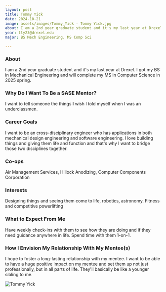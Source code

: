 ```yaml
---
layout: post
title: Tommy Yick 
date: 2024-10-21
image: assets/images/Tommy_Yick - Tommy Yick.jpg
about: I am a 2nd year graduate student and it's my last year at Drexel. I got my BS in Mechanical Engineering and will complete my MS in Computer Science in 2025 spring. 
year: tty23@drexel.edu
major: BS Mech Engineering, MS Comp Sci 

---
```


### About

I am a 2nd year graduate student and it's my last year at Drexel. I got my BS in Mechanical Engineering and will complete my MS in Computer Science in 2025 spring. 

### Why Do I Want To Be a SASE Mentor?

I want to tell someone the things I wish I told myself when I was an underclassmen. 

### Career Goals

I want to be an cross-disciplinary engineer who has applications in both mechanical design engineering and software engineering. I love building things and giving them life and function and that's why I want to bridge those two disciplines together. 

### Co-ops

Air Management Services, Hillock Anodizing, Computer Components Corporation

### Interests

Designing things and seeing them come to life, robotics, astronomy. Fitness and competitive powerlifting 

### What to Expect From Me

Have weekly check-ins with them to see how they are doing and if they need guidance anywhere in life. Spend time with them 1-on-1. 

### How I Envision My Relationship With My Mentee(s) 

I hope to foster a long-lasting relationship with my mentee. I want to be able to have a huge positive impact on my mentee and set them up not just professionally, but in all parts of life. They'll basically be like a younger sibling to me. 

<div class="text-center my-5">
    <img src="https://sase-drexel.github.io/mentorship-2024/assets/images/Tommy_Yick - Tommy Yick.jpg" alt="Tommy Yick" class="rounded post-img" />
</div>

